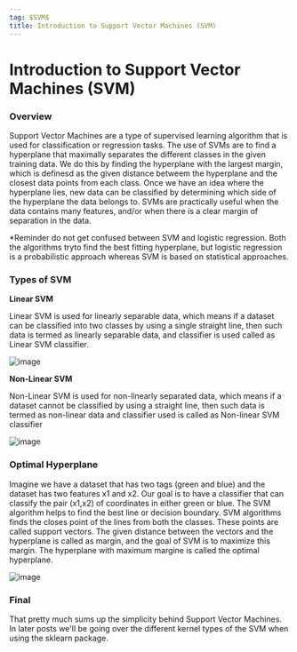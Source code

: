 ```yaml
---
tag: $SVM$
title: Introduction to Support Vector Machines (SVM)
---
```

# Introduction to Support Vector Machines (SVM)
### Overview 
Support Vector Machines are a type of supervised learning algorithm that is used for classification or regression tasks. The use of
SVMs are to find a hyperplane that maximally separates the different classes in the given training data. We do this by finding 
the hyperplane with the largest margin, which is definesd as the given distance betweem the hyperplane and the closest data points
from each class. Once we have an idea where the hyperplane lies, new data can be classified by determining which side of
the hyperplane the data belongs to. SVMs are practically useful when the data contains many features, and/or when there is a 
clear margin of separation in the data. 

*Reminder do not get confused between SVM and logistic regression. Both the algorithms tryto find the best fitting hyperplane,
but logistic regression is a probabilistic approach whereas SVM is based on statistical approaches. 

### Types of SVM

**Linear SVM**

Linear SVM is used for linearly separable data, which means if a dataset can be classified into two classes by using a single straight
line, then such data is termed as linearly separable data, and classifier is used called as Linear SVM classifier.
  
![image](https://github.com/dougcodez/dougcodez.github.io/assets/98244802/2886106f-b942-4389-8c42-791b7e821d0e)

**Non-Linear SVM**

Non-Linear SVM is used for non-linearly separated data, which means if a dataset cannot be classified by using a straight line, then
such data is termed as non-linear data and classifier used is called as Non-linear SVM classifier

![image](https://github.com/dougcodez/dougcodez.github.io/assets/98244802/e64fa0b4-3bf9-4e22-aa27-77ff616f1a0e)

### Optimal Hyperplane
Imagine we have a dataset that has two tags (green and blue) and the dataset has two features x1 and x2. Our goal is to have a
classifier that can classify the pair (x1,x2) of coordinates in either green or blue. The SVM algorithm helps to find the best line
or decision boundary. SVM algorithms finds the closes point of the lines from both the classes. These points are called support
vectors. The given distance between the vectors and the hyperplane is called as margin, and the goal of SVM is to maximize this
margin. The hyperplane with maximum margine is called the optimal hyperplane.

![image](https://github.com/dougcodez/dougcodez.github.io/assets/98244802/7c0a0ba9-b737-49e9-9998-31ba15f67ad7)

### Final
That pretty much sums up the simplicity behind Support Vector Machines. In later posts we'll be going over the different kernel types
of the SVM when using the sklearn package. 
